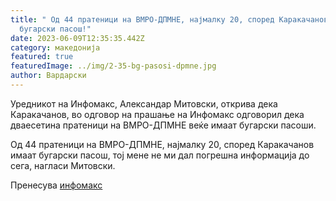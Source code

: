 ```yaml
---
title: " Од 44 пратеници на ВМРО-ДПМНЕ, најмалку 20, според Каракачанов имаат
  бугарски пасош!"
date: 2023-06-09T12:35:35.442Z
category: македонија
featured: true
featuredImage: ../img/2-35-bg-pasosi-dpmne.jpg
author: Вардарски
---
```

<!--StartFragment-->

Уредникот на Инфомакс, Александар Митовски, открива дека Каракачанов, во одговор на прашање на Инфомакс одговорил дека дваесетина пратеници на ВМРО-ДПМНЕ веќе имаат бугарски пасоши.

<!--StartFragment-->

Од 44 пратеници на ВМРО-ДПМНЕ, најмалку 20, според Каракачанов имаат бугарски пасош, тој мене не ми дал погрешна информација до сега, нагласи Митовски.

<!--EndFragment-->

<!--EndFragment-->

Пренесува [инфомакс](https://infomax.mk/)